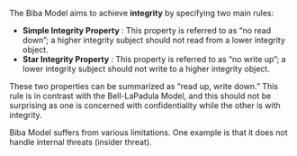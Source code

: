 The Biba Model aims to achieve **integrity** by specifying two main rules:

- **Simple Integrity Property** : This property is referred to as “no read down”; a higher integrity subject should not read from a lower integrity object.
- **Star Integrity Property** : This property is referred to as “no write up”; a lower integrity subject should not write to a higher integrity object.

These two properties can be summarized as “read up, write down.” This rule is in contrast with the Bell-LaPadula Model, and this should not be surprising as one is concerned with confidentiality while the other is with integrity.

Biba Model suffers from various limitations. One example is that it does not handle internal threats (insider threat).
